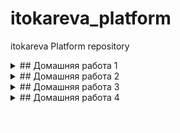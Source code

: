 # itokareva_platform
itokareva Platform repository
<details>
  <summary>## Домашняя работа 1</summary>

  ## Настройка локального Настройка локального окружения. Запуск окружения. 
  ## Запуск первого контейнера. первого контейнера. Работа с kubectl 

1) Установлен minikube и запущена виртуальная машина с кластером Kubernetes
2) Создан Dockerﬁle:

   - Запускающий web-сервер на порту 8000 
   - Отдающий содержимое директории /app внутри контейнера
     (например, если в директории /app лежит файл homework.html, то при запуске контейнера данный файл должен быть доступен 
      по URL http://localhost:8000/homework.html)
3) Построен образ контейнера и размещен в публичном Container Registry: itokareva/web:1.0
4) Создан манифест web-pod.yaml для создания pod web c меткой app со значением web, содержащего один контейнер с названием web
5) Добавлен init-контейнер, генерирующий страницу index.html во внутрь пода web
6) Выполнен port-forward и проверена работа приложения
7) Знакомство с приложеним Hipster Shop. Микросервис frontend склонирован, построен образ itokareva/hipster-frontend:1.0 
   и размещен на Docker Hub 
8) Использован ad-hoc режим для генерации манифеста frontend-pod.yaml

   Задание со (*)
9) Выяснена причина, по которой pod frontend находится в статусе Error: не объявлены переменные среды. 
   Исправлено в манифесте frontend-pod-healthy.yaml.  pod frontend - находится в статусе Running.

10)   
   Задание: Разберитесь почему все pod в namespace kube-system восстановились после удаления. 

   core-dns - восстанавливается, потому что kubernetes works in a declarative manner, which means we declare what the desired state should 
   be and kubernetes manages it for us. Control-manager is the component which is responsible for keeping track and maintaining the 
   required state by interacting with api-server and various controllers. So, it can also be treated as the interacting medium between 
   various controllers and api-server.
   
   kube-apiserver - желаемое состояние хранится в etcd. В локальном кластере используются статические поды.
   Полная информация здесь: https://kubernetes.io/docs/tasks/configure-pod-container/static-pod/

   В миникубе за всеми подами из plain panale присматривает kubelet. Заходим в VM minikube ssh и смотрим.
   Сам kubelet запускается, как deamon.
   ● kubelet.service - kubelet: The Kubernetes Node Agent
   Loaded: loaded (/usr/lib/systemd/system/kubelet.service; disabled; vendor preset: enabled)
  Drop-In: /etc/systemd/system/kubelet.service.d
           └─10-kubeadm.conf
   Active: active (running) since Wed 2020-12-16 16:53:07 UTC; 36min ago
     Docs: http://kubernetes.io/docs/
 Main PID: 2828 (kubelet)
    Tasks: 21 (limit: 2363)
   Memory: 113.9M
   CGroup: /system.slice/kubelet.service
           └─2828 /var/lib/minikube/binaries/v1.19.2/kubelet --bootstrap-kubeconfig=/etc/kubernetes/bootstrap-kubelet.conf --config=/var/lib/kubelet/config.yaml --container-runtime=docker --hostname-override=minikube --kubeconfig=/etc/kubernetes/kubelet.conf --node-ip=192.168.99.100


   В конфиг-файле kubelet /etc/kubernetes/kubelet.conf прописан путь:

   staticPodPath: /etc/kubernetes/manifests   
 
   Здесь лежат статичиские yaml-файлы, которые kubelet использует для рестарта etcd, kube-apiserver, kube-controller-manager, kube-scheduler: 

   $ ls /etc/kubernetes/manifests/
etcd.yaml  kube-apiserver.yaml  kube-controller-manager.yaml  kube-scheduler.yaml

   Сам kubelet рестартует VM.

</details>

<details>
  <summary>## Домашняя работа 2</summary>

  ## Kubernetes controllers. Kubernetes controllers. ReplicaSet, Deployment, ReplicaSet, Deployment, DaemonSet 

1) Установлен kind и развернут k8s кластер по шаблону:

kind: Cluster
apiVersion: kind.sigs.k8s.io/v1alpha3
nodes: 
- role: control-plane
- role: control-plane
- role: control-plane
- role: worker
- role: worker
- role: worker   

2) ReplicaSet
   Почему обновление версии ReplicaSet не повлекло обновление запущенных pod?
   - потому что количество реплик было ограничено до 3, а мы выполнили apply  и это был бы уже 4-ый под
3) Deployment
3.1)
   - выкатка версии по default стратегии Update:
   
     - Создание одного нового pod с версией образа v2.0
     - Удаление одного из старых pod 
     - Создание еще одного нового pod

kubectl get replicaset  paymentservice-778bddd87 -o=jsonpath='{.spec.template.spec.containers[0].image}'
itokareva/hipster-paymentservice:2.0
kubectl get replicaset paymentservice-7d457979f8 -o=jsonpath='{.spec.template.spec.containers[0].image}'
itokareva/hipster-paymentservice:1.0
kubectl get pods -l app=paymentservice -o=jsonpath='{.items[0:3].spec.containers[0].image}'
itokareva/hipster-paymentservice:2.0 itokareva/hipster-paymentservice:2.0 itokareva/hipster-paymentservice:2.0
3.2) 
   - выкатка версии по стпатегии blue-green
     - Развертывание трех новых pod 
     - Удаление трех старых pod
3.3)
   - выкатка вырсии по стратегии Reverse Rolling Update 
     - Удаление одного старого pod 
     - Создание одного нового pod 
4) Примен манифест с frontend-deployment.yaml readinessProbe и с версией itokareva/hipster-frontend:1.0. В описании контейнера видим:

   Containers:
  server:
    Container ID:   containerd://e153d21784690868614dcafe819242e26be939edf169e05299075aa5cc29c2bf
    Image:          itokareva/hipster-frontend:1.0
    Image ID:       docker.io/itokareva/hipster-frontend@sha256:ffa410a06cc23df8b2dc84f983e8ed1ff22a7b73a8fdb2acaf27aeb31057c94e
    Port:           8080/TCP
    Host Port:      0/TCP
    State:          Running
      Started:      Thu, 10 Dec 2020 22:22:17 +0300
    Ready:          False
    Restart Count:  0
    Readiness:      http-get http://:8080/_healthz delay=10s timeout=1s period=10s #success=1 #failure=3

5) Выкатили itokareva/hipster-frontend:2.0 с ошибочным path: http://10.244.5.12:8080/_health. Выкатка не пошла, потому что
   проверка Readiness не прошла.

Warning  Unhealthy  9s (x7 over 69s)  kubelet, kind-worker2  Readiness probe failed: Get http://10.244.5.12:8080/_health: dial tcp 10.244.5.12:8080: connect: connection refused

6) Deamonset

6.1) Применен манифест node-exporter-daemonset-work.yaml - экспортеры развернут только на worker-nodes

NAME                  READY   STATUS    RESTARTS   AGE   IP           NODE           NOMINATED NODE   READINESS GATES
node-exporter-8hrm5   1/1     Running   0          27s   10.244.3.7   kind-worker    <none>           <none>
node-exporter-dq2sx   1/1     Running   0          27s   10.244.4.7   kind-worker3   <none>           <none>
node-exporter-wldhx   1/1     Running   0          27s   10.244.5.7   kind-worker2   <none>           <none>

6.2) Применен манифест node-exporter-daemonset.yaml c tolerations - экспортеры развернуты как на мастер, так и worker-нодах.

   На worker2:

Events:
  Type    Reason     Age    From                   Message
  ----    ------     ----   ----                   -------
  Normal  Scheduled  8m53s  default-scheduler      Successfully assigned default/node-exporter-6qscr to kind-worker2
  Normal  Pulling    8m51s  kubelet, kind-worker2  Pulling image "quay.io/prometheus/node-exporter:v1.0.1"
  Normal  Pulled     8m8s   kubelet, kind-worker2  Successfully pulled image "quay.io/prometheus/node-exporter:v1.0.1"
  Normal  Created    8m2s   kubelet, kind-worker2  Created container node-exporter
  Normal  Started    8m     kubelet, kind-worker2  Started container node-exporter
  Normal  Pulling    8m     kubelet, kind-worker2  Pulling image "quay.io/brancz/kube-rbac-proxy:v0.8.0"
  Normal  Pulled     7m8s   kubelet, kind-worker2  Successfully pulled image "quay.io/brancz/kube-rbac-proxy:v0.8.0"
  Normal  Created    7m6s   kubelet, kind-worker2  Created container kube-rbac-proxy
  Normal  Started    7m4s   kubelet, kind-worker2  Started container kube-rbac-proxy

   На мастере (control-plane2):

Events:
  Type    Reason     Age    From                          Message
  ----    ------     ----   ----                          -------
  Normal  Scheduled  7m23s  default-scheduler             Successfully assigned default/node-exporter-42q8r to kind-control-plane2
  Normal  Pulling    7m21s  kubelet, kind-control-plane2  Pulling image "quay.io/prometheus/node-exporter:v1.0.1"
  Normal  Pulled     6m24s  kubelet, kind-control-plane2  Successfully pulled image "quay.io/prometheus/node-exporter:v1.0.1"
  Normal  Created    6m23s  kubelet, kind-control-plane2  Created container node-exporter
  Normal  Started    6m23s  kubelet, kind-control-plane2  Started container node-exporter
  Normal  Pulling    6m23s  kubelet, kind-control-plane2  Pulling image "quay.io/brancz/kube-rbac-proxy:v0.8.0"
  Normal  Pulled     5m41s  kubelet, kind-control-plane2  Successfully pulled image "quay.io/brancz/kube-rbac-proxy:v0.8.0"
  Normal  Created    5m39s  kubelet, kind-control-plane2  Created container kube-rbac-proxy
  Normal  Started    5m38s  kubelet, kind-control-plane2  Started container kube-rbac-proxy

NOTE:
 
- Tolerations are applied to pods, and allow (but do not require) the pods to schedule onto nodes with matching taints.

- There are two special cases:
  An empty key with operator Exists matches all keys, values and effects which means this will tolerate everything.

An empty effect matches all effects with key key1.

</details>

<details>
  <summary>## Домашняя работа 3</summary>

  ## Безопасность и управление доступом 

  -  Решение задач task01, task02, task03 в  .yaml-файлах в одноименных каталогах.

</details>

<details>
  <summary>## Домашняя работа 4</summary>

  ## Сетевая подсистема Kubernetes

1) Создание Service
   -  создание сервиса с типом ClusterIP 
   -  разбор цепочек правил перенаправления трафика в iptables
   -  включение IPVS для kube-proxy
   -  исследоваие конфигурации через ipvsadm:

   TCP  10.111.37.78:80 rr
  -> 172.17.0.9:8000              Masq    1      0          0
  -> 172.17.0.10:8000             Masq    1      0          0
  -> 172.17.0.11:8000             Masq    1      0          0

   Пинг к ClusterIP уже работает:
$ ping -c1 10.111.37.78
PING 10.111.37.78 (10.111.37.78): 56 data bytes
64 bytes from 10.111.37.78: seq=0 ttl=64 time=1.835 ms 
--- 10.111.37.78 ping statistics ---
1 packets transmitted, 1 packets received, 0% packet loss
round-trip min/avg/max = 1.835/1.835/1.835 ms
   	 
2) Установка MetalLB в Layer2-режиме 
  
   - установка MetalLB
   - настройка балансировщика с помощью ConfigMap
   - посмотр логов пода-контроллера MetalLB, чтобы увидеть как назначаются ip-адреса балансировщикам:

{"caller":"service.go:114","event":"ipAllocated","ip":"172.17.255.1","msg":"IP address assigned by controller","service":"default/web-svc-lb","ts":"2020-12-17T19:49:48.676538589Z"}


Name:                     web-svc-lb
Namespace:                default
Labels:                   <none>
Annotations:              kubectl.kubernetes.io/last-applied-configuration:
                            {"apiVersion":"v1","kind":"Service","metadata":{"annotations":{},"name":"web-svc-lb","namespace":"default"},"spec":{"ports":[{"port":80,"p...
Selector:                 app=web
Type:                     LoadBalancer
IP:                       10.101.95.125
LoadBalancer Ingress:     172.17.255.1
Port:                     <unset>  80/TCP
TargetPort:               8000/TCP
NodePort:                 <unset>  30388/TCP
Endpoints:                172.17.0.10:8000,172.17.0.11:8000,172.17.0.9:8000
Session Affinity:         None
External Traffic Policy:  Cluster
Events:
  Type    Reason        Age    From                Message
  ----    ------        ----   ----                -------
  Normal  IPAllocated   8m17s  metallb-controller  Assigned IP "172.17.255.1"
  Normal  nodeAssigned  8m16s  metallb-speaker     announcing from node "minikube"

   - проверка конфигурации:
     
     -  пробрасываем маршрут:
        sudo ip route add 172.17.255.0/24 via 192.168.99.100 
     - проверяем, что ссылка работает в браузере или через curl:
        sudo ip route add 172.17.255.0/24 via 192.168.99.100 +
        curl http://172.17.255.1/index.html

   Задание со (*)

   Создан сервис LoadBalancer , который открывает доступ к CoreDNS снаружи кластера (позволяет получать записи через внешний IP).
   Сервис работает по протоколам TCP и UDP на одно ip-адресе балансировщика.
   Использована аннотация: metallb.universe.tf/allow-shared-ip

   kubectl get svc -n kube-system
NAME             TYPE           CLUSTER-IP       EXTERNAL-IP    PORT(S)                  AGE
kube-dns         ClusterIP      10.96.0.10       <none>         53/UDP,53/TCP,9153/TCP   88d
metrics-server   ClusterIP      10.100.207.229   <none>         443/TCP                  86d
svc-tcp          LoadBalancer   10.100.116.106   172.17.255.3   53:31902/TCP             21m
svc-udp          LoadBalancer   10.111.239.29    172.17.255.3   53:32341/UDP             21m

nslookup 172.17.0.25  172.17.255.3
25.0.17.172.in-addr.arpa        name = 172-17-0-25.web-svc2.default.svc.cluster.local.

default.svc.cluster.local svc.cluster.local cluster.local


nslookup web-svc2.default.svc.cluster.local  172.17.255.3
Server:         172.17.255.3
Address:        172.17.255.3#53

Name:   web-svc2.default.svc.cluster.local
Address: 172.17.0.23
Name:   web-svc2.default.svc.cluster.local
Address: 172.17.0.24
Name:   web-svc2.default.svc.cluster.local
Address: 172.17.0.25
   

3) Установка Ingress-контроллера и прокси ingress-nginx
   - установлен "коробочный" ingressnginx от проекта Kubernetes
   - Создадан файл nginx-lb.yaml c конфигурацией LoadBalancer: MetalLB выдал 172.17.255.2 сервису.
     curl 172.17.255.2
<html>
<head><title>404 Not Found</title></head>
<body>
<center><h1>404 Not Found</h1></center>
<hr><center>nginx</center>
</body>
</html> 
   - Создание Headless-сервиса:
     ClusterIP для сервиса web-svc действительно не назначен 

4) Создание правил Ingress

   - настроен ingress-прокси: web-ingress.yaml

kubectl describe ingress web
Name:             web
Namespace:        default
Address:          192.168.99.100
Default backend:  default-http-backend:80 (<none>)
Rules:
  Host  Path  Backends
  ----  ----  --------
  *
        /web   web-svc:8000 (172.17.0.10:8000,172.17.0.11:8000,172.17.0.9:8000)
Annotations:
  nginx.ingress.kubernetes.io/rewrite-target:        /
  kubectl.kubernetes.io/last-applied-configuration:  {"apiVersion":"networking.k8s.io/v1beta1","kind":"Ingress","metadata":{"annotations":{"nginx.ingress.kubernetes.io/rewrite-target":"/"},"name":"web","namespace":"default"},"spec":{"rules":[{"http":{"paths":[{"backend":{"serviceName":"web-svc","servicePort":8000},"path":"/web"}]}}]}}

Events:
  Type    Reason  Age                From                      Message
  ----    ------  ----               ----                      -------
q
q
  Normal  Sync    19s (x2 over 60s)  nginx-ingress-controller  Scheduled for sync

   - проверка, что наша страничка доступна через браузер или через curl^
curl 172.17.255.2/web/index.html
<html>
<head/>
<body>
<!-- IMAGE BEGINS HERE -->
<font size="-3">
<pre><font color=white>0111010011111011110010000111011000001110000110010011101000001100101
011110010100111010001111101001011000001110110101110111001000110</font><br><font color=white
>100100000010001110110001011101011100101101011111100110110110010011111110110110100100111101

   Задание со (*) Ingress для Dashboard

   Добавлен доступ к kubernetes-dashboard через наш Ingress-прокси:
   сервис доступен через префикс /dashboard. 

   Задание со (*) Canary для Ingress  

   Реализовано канареечное развертывание с помощью ingress-nginx:
   часть трафика перенаправляется на выделенную группу подов по HTTP-заголовку 
   
curl http://lb-ingress.local/web/index.html
<html>
<head/>
<body>
<!-- IMAGE BEGINS HERE -->
<font size="-3">
<pre><font color=white>011101001111101111001000011101100000111000011001
</details>

</details>

<details>
  <summary>## Домашняя работа 5</summary>

  ## Хранение данных в Kubernetes.Volumes, Storages, Statefull-приложения

В этом ДЗ мы развернем StatefulSet c MinIO  - локальным S3 хранилищем.

Задание со (*) 

В конфигурации нашего StatefulSet данные указаны в открытом виде, что не безопасно. Поместите данные в SECRETS  и настройте конфигурацию на их использование.
Созданы новые файлы minio_secret.yaml и miniostatefulset.yaml.
Запуститься под с MinIO - запустился с применением новой конфигурации.

</details>


<details>
  <summary>## Домашняя работа 6</summary>

  ## Шаблонизация манифестов. Helm и его аналоги (Jsonnet, Kustomize)

1) Подготовительные работы

-  развернут GKE кластер
-  установка Helm 3 на локальную машину

2) Работа с helm. Развернтывание сервисов: 

 - [сnginx-ingress](https://github.com/helm/charts/tree/master/stable/nginx-ingress) сервис, обеспечивающий доступ к публичным ресурсам кластера
 - [cert-manager](https://github.com/jetstack/cert-manager/tree/master/deploy/charts/cert-manager) - сервис, позволяющий динамически генерировать Let's Encrypt сертификаты для ingress ресурсов
 - [chartmuseum](https://github.com/helm/charts/tree/master/stable/chartmuseum) - специализированный репозиторий для хранения helm charts 
 - [harbor](https://github.com/goharbor/harbor-helm) - хранилище артефактов общего назначения (Docker Registry), поддерживающее helm charts

3) Cert-manager. Самостоятельное задание. 

-  Изучите [документацию](https://docs.cert-manager.io/en/latest/) cert-manager, и определите, что еще требуется установить для корректной работы
-  Манифест дополнительно созданного ресурса clusterissuer размещена в kubernetes-templating/cert-manager/clusterissuer.yaml

4) Chartmuseum.

-  произведена кастомизированная установка chartmuseum, параметры  размещены в kubernetes-templating/chartmuseum/values.yaml
-  проверена успешность устаноки:
a) Chartmuseum доступен по URL https://chartmuseum.<IP>.nip.io 
b) Сертификат для данного URL валиден
![screen1](kubernetes-templating/chartmuseum/chartmuseum.png)

5) Задание со (*)

   * Научитесь работать с chartmuseum 
   * Опишите последовательность действий, необходимых для добавления туда helm chart's и их установки с использованием chartmuseum как репозитория

Воспользовалась [инструкцией](https://chartmuseum.com/docs/#uploading-a-chart-package)

~~~sh
cd kubernetes-templating/chartmuseum/prometheus
helm package .
curl --data-binary "@prometheus-11.12.1.tgz" https://chartmuseum.35.228.39.47.nip.io/api/charts 
helm repo add chartmuseum https://chartmuseum.35.228.39.47.nip.io
helm search repo prometheus
NAME                                    CHART VERSION   APP VERSION     DESCRIPTION
chartmuseum/prometheus                  11.12.1         2.20.1          DEPRECATED Prometheus is a monitoring system an...

helm install prometheus chartmuseum/prometheus

WARNING: This chart is deprecated
NAME: prometheus
LAST DEPLOYED: Sun Jan  3 23:58:15 2021
NAMESPACE: default
STATUS: deployed
REVISION: 1
TEST SUITE: None
NOTES:
DEPRECATED and moved to <https://github.com/prometheus-community/helm-charts>The Prometheus server can be accessed via port 80 on the following DNS name from within your cluster:
prometheus-server.default.svc.cluster.local
helm delete prometheus
~~~

6) harbor. Самостоятельное задание

*  Установите harbor в кластер с использованием helm3 Используйте репозиторий  
*  Используйте репозиторий  и CHART VERSION 1.1.2 
Требования:

*  Должен быть включен ingress и настроен host harbor.<IPадрес>.nip.io
*  Должен быть включен TLS и выписан валидный сертификат

-  Используемый файл используемый файл values.yaml размещен в директорию kubernetes-templating/harbor/
-  Проверен критерий успешности ![screen1](kubernetes-templating/harbor/harbor.png)

7) Helmfile. Задание со (*)

Опишите установку nginx-ingress, cert-manager и harbor в helmfile.
Получившиеся файлы размещены в kubernetes-templating/helmfile
Harbor установился, но не отрабатывает postsync hook для cert-manager и сайт работает но с инвалидным серификатом.
Так же не получилось передать external-ip, который назначается nginx-ingress во время его создания.


8) Создаем свой helm chart 

Используем [hipster-shop](https://github.com/GoogleCloudPlatform/microservices-demo) - демо-приложение , представляющее собой типичный набор микросервисов.

-  изначально все сервисы создаются из одного манифеста kubernetes-templating/hipster-shop/all-hipstershop.yaml 
-  вынесен микросервис frontend в директорию kubernetes-templating/frontend
-  добавленя шаблонизация values.yaml для frontend
-  добавлены зависимости для frontend для микросервисного приложения hipster-shop
-  Задание со (*)
   *  сервис Redis устанавливается, как зависимость с использованием bitnami community chart


9) Работа с helm-secrets 

-  установлен плагин helm-secrets и необходимые для него зависимости 
~~~sh
sudo rpm --install sops-3.6.1-1.x86_64.rpm
sudo dnf install gnupg2
helm plugin install https://github.com/futuresimple/helm-secrets --version 2.0.2
-----------------------
gpg --full-generate-key
sops -e -i --pgp 4993E121B5A4C5D8ECE4238F9797DC278078219B secrets.yaml
gpg --export-secret-keys >~/.gnupg/secring.gpg
cp -fs /run/user/1100/gnupg/S.gpg-agent /home/itokareva/.gnupg/
helm secrets view secrets.yaml		
~~~

-  создан файл kubernetestemplating/frontend/templates/secret.yaml
-  Теперь, если мы передадим в helm файл secrets.yaml как values файл - плагин helm-secrets поймет,
 что его надо расшифровать, а значение ключа visibleKey подставить в соответствующий шаблон секрета.

~~~sh
helm secrets upgrade --install frontend kubernetes-templating/frontend --namespace hipster-shop \
> -f kubernetes-templating/frontend/values.yaml \
> -f kubernetes-templating/frontend/secrets.yaml
Release "frontend" does not exist. Installing it now.
NAME: frontend
LAST DEPLOYED: Thu Jan  7 23:18:29 2021
NAMESPACE: hipster-shop
STATUS: deployed
REVISION: 1
TEST SUITE: None
removed 'kubernetes-templating/frontend/secrets.yaml.dec'
~~~ 
 
10) Kubecfg

Kubecfg предполагает хранение манифестов в файлах формата .jsonnet и их генерацию перед установкой. 
Общая логика работы с использованием jsonnet следующая:
* Пишем общий для сервисов , включающий описание service и deployment
* [наследуемся](https://raw.githubusercontent.com/express42/otus-platform-snippets/master/Module-04/05-Templating/hipster-shop-jsonnet/payment-shipping.jsonnet) от него, указывая параметры для конкретных сервисов 

-  вынесены манифесты, описывающие service и deployment для микросервисов paymentservice и shippingservice из файла all-hipster-shop.yaml
 в директорию kubernetes-templating/kubecfg
-  установлен kubecfg
-  создан services.jsonnet
-  библиотека services.jsonnet от bitnami немного подкорректирована
-  проверка, что манифесты генерируются корректно:
~~~sh
kubecfg show services.jsonnet
~~~
-  установка манифестов:
~~~sh
kubecfg update services.jsonnet --namespace hipster-shop
~~~

11) Kustomize | Самостоятельное задание

-  отпилен микросервис cartservice от hipster-shop
-  реализована установка в окружениях dev и prod
-  результаты работы помещены в директорию kubernetestemplating/kustomize 
-  установка на окружение dev работает так:

~~~sh
kubectl apply -k kubernetes-templating/kustomize/overlays/dev
~~~

</details>

<details>
  <summary>## Домашняя работа 7</summary>

  ##Custom Resource Definitions. Operators

1) Cоздадим CustomResource mysql-instance
2) Создали CustomResourceDefinition mysqls.otus.homework
3) Добавлена валидация в спецификацию CRD

##Операторы

Оператор включает в себя CustomResourceDefinition и сustom сontroller
- CRD содержит описание объектов CR
- Контроллер следит за объектами определенного типа, и осуществляет всю логику работы оператора

4) Создаем контроллер
##Требование к созданию контроллера:

4.1) При создании объекта типа ( kind: mySQL ), он будет:
* Cоздавать PersistentVolume, PersistentVolumeClaim, Deployment, Service для mysql
* Создавать PersistentVolume, PersistentVolumeClaim для бэкапов базы данных, если их еще нет.
* Пытаться восстановиться из бэкапа
4.2) При удалении объекта типа ( kind: mySQL ), он будет:
* Cоздавать PersistentVolume, PersistentVolumeClaim, Deployment, Service для mysql
* Создавать PersistentVolume, PersistentVolumeClaim для бэкапов базы данных, если их еще нет.
* Пытаться восстановиться из бэкапа
* Удалять все успешно завершенные backup-job и restore-job
* Удалять PersistentVolume, PersistentVolumeClaim, Deployment, Service для mysql

Потребовалось выполнить следующие подготовительные работы:

~~~sh
sudo dnf install  openssl-devel bzip2-devel libffi-devel
cd /opt
sudo wget https://www.python.org/ftp/python/3.7.9/Python-3.7.9.tgz
sudo tar -xzf Python-3.7.9.tgz
sudo rm Python-3.7.9.tgz
cd Python-3.7.9/
sudo ./configure --enable-optimizations
sudo make altinstall
/usr/local/bin/python3.7 -m pip install --upgrade pip
pip3.7 install kopf
pip3.7 install kubernetes
pip3.7 install jinja2
kopf run mysql-operator.py

[2021-01-10 01:40:55,019] kopf.objects         [INFO    ] [default/mysql-instance] Handler 'mysql_on_create' succeeded.
[2021-01-10 01:40:55,019] kopf.objects         [INFO    ] [default/mysql-instance] Creation event is processed: 1 succeeded; 0 failed.
~~~

В другом окне создаем cr mysql-instance и проверяем что deployment, service, pv и pvc создались:

~~~sh
$ kubectl apply -f deploy/crd.yaml
customresourcedefinition.apiextensions.k8s.io/mysqls.otus.homework unchanged
$ kubectl apply -f deploy/cr.yaml
mysql.otus.homework/mysql-instance created
$ kubectl get deployment.apps
NAME             READY   UP-TO-DATE   AVAILABLE   AGE
mysql-instance   1/1     1            1           40s
$ kubectl get svc
NAME             TYPE        CLUSTER-IP   EXTERNAL-IP   PORT(S)    AGE
kubernetes       ClusterIP   10.96.0.1    <none>        443/TCP    108d
mysql-instance   ClusterIP   None         <none>        3306/TCP   48s
$ kubectl get pv
NAME                                       CAPACITY   ACCESS MODES   RECLAIM POLICY   STATUS      CLAIM                        STORAGECLASS   REASON   AGE
mysql-instance-pv                          1Gi        RWO            Retain           Available                                                        52s
pvc-4f192c3b-4be6-44ff-9c23-962e4fd9c9e8   1Gi        RWO            Delete           Bound       default/mysql-instance-pvc   standard                52s
pvc-c141f591-03ac-437f-ad09-376716e36d3b   1Gi        RWO            Delete           Released    default/mysql-instance-pvc   standard                12h
$ kubectl get pvc
NAME                 STATUS   VOLUME                                     CAPACITY   ACCESS MODES   STORAGECLASS   AGE
mysql-instance-pvc   Bound    pvc-4f192c3b-4be6-44ff-9c23-962e4fd9c9e8   1Gi        RWO            standard       59s
~~~

При удалении CustomResource mysql-instance: CR будет удален, но наш контроллер нe удалит ресуры, созданные контроллером,
 т.к. обработки событий на удаление у нас нет.
Для удаления ресурсов, сделаем deployment,svc,pv,pvc дочерними ресурсами к mysql.
Теперь удалим cr mysql-instance и проверяем что deployment, service, pv и pvc уалились:

~~~sh

[2021-01-10 13:54:01,441] kopf.objects         [INFO    ] [default/mysql-instance] Handler 'mysql_on_create' succeeded.
[2021-01-10 13:54:01,441] kopf.objects         [INFO    ] [default/mysql-instance] Creation event is processed: 1 succeeded; 0 failed.
[2021-01-10 14:00:43,981] kopf.objects         [INFO    ] [default/mysql-instance] Handler 'delete_object_make_backup' succeeded.
[2021-01-10 14:00:43,982] kopf.objects         [INFO    ] [default/mysql-instance] Deletion event is processed: 1 succeeded; 0 failed.
~~~

и в другом окне:

~~~sh
$ kubectl delete mysqls.otus.homework mysql-instance
mysql.otus.homework "mysql-instance" deleted
$ kubectl get deployment.apps
No resources found.
$ kubectl get svc
NAME         TYPE        CLUSTER-IP   EXTERNAL-IP   PORT(S)   AGE
kubernetes   ClusterIP   10.96.0.1    <none>        443/TCP   108d
$ kubectl get pv
NAME                                       CAPACITY   ACCESS MODES   RECLAIM POLICY   STATUS     CLAIM                        STORAGECLASS   REASON   AGE
pvc-c141f591-03ac-437f-ad09-376716e36d3b   1Gi        RWO            Delete           Released   default/mysql-instance-pvc   standard                12h
[itokareva@otus kubernetes-operators]$ kubectl get pvc
No resources found.
~~~
Реализуем остальные требования к контроллеру в части создания pv и pvc для backup и написания джобов на создание backup-ов и восстановление.
После доработки контроллера проверяем, что pvc появились.
	
~~~sh
$ kubectl get pvc
NAME                        STATUS   VOLUME                                     CAPACITY   ACCESS MODES   STORAGECLASS   AGE
backup-mysql-instance-pvc   Bound    pvc-d771741c-06e4-4cb0-a88d-3d54fc2a9f47   1Gi        RWO            standard       26s
mysql-instance-pvc          Bound    pvc-35b2608b-28d2-4867-84d9-02ec52ece864   1Gi        RWO            standard       27s
$ kubectl get pv
NAME                                       CAPACITY   ACCESS MODES   RECLAIM POLICY   STATUS      CLAIM                               STORAGECLASS   REASON   AGE
backup-mysql-instance-pv                   1Gi        RWO            Retain           Available                                                               31s
mysql-instance-pv                          1Gi        RWO            Retain           Available                                                               31s
pvc-35b2608b-28d2-4867-84d9-02ec52ece864   1Gi        RWO            Delete           Bound       default/mysql-instance-pvc          standard                31s
pvc-c141f591-03ac-437f-ad09-376716e36d3b   1Gi        RWO            Delete           Released    default/mysql-instance-pvc          standard                14h
pvc-d771741c-06e4-4cb0-a88d-3d54fc2a9f47   1Gi        RWO            Delete           Bound       default/backup-mysql-instance-pvc   standard                30s
~~~

5) Проверяем работу контроллера

- создаем таблицу test в БД и заполняем ее

~~~sh
mysql> select * from test;
+----+-------------+
| id | name        |
+----+-------------+
|  1 | some data   |
|  2 | some data-2 |
+----+-------------+
2 rows in set (0.00 sec)
~~~
- удалим rc 

~~~sh
$ kubectl delete mysqls.otus.homework mysql-instance
mysql.otus.homework "mysql-instance" deleted

$ kubectl get mysqls.otus.homework mysql-instance
Error from server (NotFound): mysqls.otus.homework "mysql-instance" not found
$ kubectl get pvc
NAME                        STATUS   VOLUME                                     CAPACITY   ACCESS MODES   STORAGECLASS   AGE
backup-mysql-instance-pvc   Bound    pvc-d771741c-06e4-4cb0-a88d-3d54fc2a9f47   1Gi        RWO            standard       108m
$ kubectl get pods
NAME                              READY   STATUS      RESTARTS   AGE
backup-mysql-instance-job-lk7md   0/1     Completed   0          74s

$ kubectl get jobs.batch
NAME                         COMPLETIONS   DURATION   AGE
backup-mysql-instance-job    1/1           4s         7m40s
restore-mysql-instance-job   0/1           84m        84m
~~~

- Создадим заново mysql-instance:

~~~sh
$ kubectl exec -it mysql-instance-6785949c48-p7nht /bin/sh
#  mysql -u root -potuspassword otus-database
mysql: [Warning] Using a password on the command line interface can be insecure.
Reading table information for completion of table and column names
You can turn off this feature to get a quicker startup with -A

Welcome to the MySQL monitor.  Commands end with ; or \g.
Your MySQL connection id is 4
Server version: 5.7.32 MySQL Community Server (GPL)

Copyright (c) 2000, 2020, Oracle and/or its affiliates. All rights reserved.

Oracle is a registered trademark of Oracle Corporation and/or its
affiliates. Other names may be trademarks of their respective
owners.

Type 'help;' or '\h' for help. Type '\c' to clear the current input statement.

mysql> select * from test;
+----+-------------+
| id | name        |
+----+-------------+
|  1 | some data   |
|  2 | some data-2 |
+----+-------------+
2 rows in set (0.00 sec)

mysql>
~~~

6) Собираем докер-образ с контроллером itokareva/mysql:1.0 и выкладываем его на dockerHub

7) Деплой оператора

- останавливаем контроллер
- создаем deployment mysql-operator и применяем его
- проверяем создание cr mysql-instance

~~~sh
$ kubectl apply -f ../deploy/cr.yaml
mysql.otus.homework/mysql-instance created
$ kubectl get mysqls.otus.homework mysql-instance
NAME             AGE
mysql-instance   79s

$ kubectl get jobs.batch
NAME                         COMPLETIONS   DURATION   AGE
backup-mysql-instance-job    1/1           3s         9m32s
restore-mysql-instance-job   1/1           52s        7m5s

$ kubectl exec -ti mysql-instance-6785949c48-lzwmb /bin/sh
#  mysql -u root -potuspassword otus-database
mysql: [Warning] Using a password on the command line interface can be insecure.
Welcome to the MySQL monitor.  Commands end with ; or \g.
Your MySQL connection id is 2
Server version: 5.7.32 MySQL Community Server (GPL)

Copyright (c) 2000, 2020, Oracle and/or its affiliates. All rights reserved.

Oracle is a registered trademark of Oracle Corporation and/or its
affiliates. Other names may be trademarks of their respective
owners.

Type 'help;' or '\h' for help. Type '\c' to clear the current input statement.

mysql> select * from test;
ERROR 1146 (42S02): Table 'otus-database.test' doesn't exist
mysql> select * from test;
+----+-------------+
| id | name        |
+----+-------------+
|  1 | some data   |
|  2 | some data-2 |
+----+-------------+
2 rows in set (0.00 sec)

~~~
</details>

